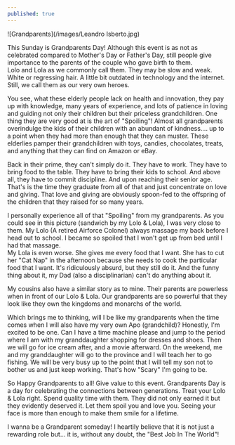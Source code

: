 ```yaml
---
published: true
---
```

![Grandparents](/images/Leandro Isberto.jpg)

This Sunday is Grandparents Day! Although this event is as not as celebrated compared to Mother's Day or Father's Day, still people give importance to the parents of the couple who gave birth to them.   
Lolo and Lola as we commonly call them. They may be slow and weak. White or regressing hair. A little bit outdated in technology and the internet.
Still, we call them as our very own heroes. 

You see, what these elderly people lack on health and innovation, they pay up with knowledge, many years of experience, and lots of patience in loving and guiding not only their children but their priceless grandchildren. 
One thing they are very good at is the art of "Spoiling"!  Almost all grandparents overindulge the kids of their children with an abundant of kindness.... up to a point when they had more than enough that they can muster. 
These elderlies pamper their grandchildren with toys, candies, chocolates, treats, and anything that they can find on Amazon or eBay. 

Back in their prime, they can't simply do it. They have to work. They have to bring food to the table. They have to bring their kids to school. And above all, they have to commit discipline.
And upon reaching their senior age. That's is the time they graduate from all of that and just concentrate on love and giving. 
That love and giving are obviously spoon-fed to the offspring of the children that they raised for so many years. 

I personally experience all of that "Spoiling" from my grandparents. As you could see in this picture (sandwich by my Lolo & Lola), I was very close to them. 
My Lolo (A retired Airforce Colonel) always massage my back before I head out to school. I became so spoiled that I won't get up from bed until I had that massage.  
My Lola is even worse. She gives me every food that I want. She has to cut her "Cat Nap" in the afternoon because she needs to cook the particular food that I want. 
It's ridiculously absurd, but they still do it. And the funny thing about it, my Dad (also a disciplinarian) can't do anything about it. 

My cousins also have a similar story as to mine. Their parents are powerless when in front of our Lolo & Lola. Our grandparents are so powerful that they look like they own the kingdoms and monarchs of the world. 

Which brings me to thinking, will I be like my grandparents when the time comes when I will also have my very own Apo (grandchild)? 
Honestly, I'm excited to be one. Can I have a time machine please and jump to the period where I am with my granddaughter shopping for dresses and shoes. Then we will go for ice cream after, and a movie afterward.
On the weekend, me and my granddaughter will go to the province and I will teach her to go fishing. 
We will be very busy up to the point that I will tell my son not to bother us and just keep working. 
That's how "Scary" I'm going to be.

So Happy Grandparents to all! Give value to this event. Grandparents Day is a day for celebrating the connections between generations.
Treat your Lolo & Lola right. Spend quality time with them. They did not only earned it but they evidently deserved it. 
Let them spoil you and love you. Seeing your face is more than enough to make them smile for a lifetime. 

I wanna be a Grandparent someday! I heartily believe that it is not just a rewarding role but... it is, without any doubt, the "Best Job In The World"!